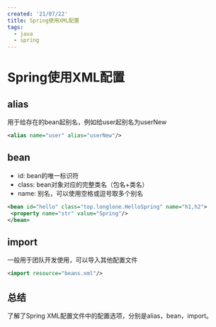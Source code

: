 ```yaml
---
created: '21/07/22'
title: Spring使用XML配置
tags:
  - java
  - spring
---
```

# Spring使用XML配置
## alias
用于给存在的bean起别名，例如给user起别名为userNew
```xml
<alias name="user" alias="userNew"/>
```

## bean
- id: bean的唯一标识符
- class: bean对象对应的完整类名（包名+类名）
- name: 别名，可以使用空格或逗号取多个别名
```xml
<bean id="hello" class="top.longlone.HelloSpring" name="h1,h2">  
 <property name="str" value="Spring"/>  
</bean>
```

## import
一般用于团队开发使用，可以导入其他配置文件
```xml
<import resource="beans.xml"/>
```

## 总结
了解了Spring XML配置文件中的配置选项，分别是alias，bean，import。